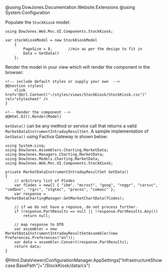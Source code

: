 ﻿@using DowJones.Documentation.Website.Extensions
@using System.Configuration

Populate the `StockKiosk` model:
	
	using DowJones.Web.Mvc.UI.Components.StockKiosk;

	var stockKioskModel = new StockKioskModel
		{
			PageSize = 8,		//min as per the design to fit in
			Data = GetData()
		};

Render the model in your view which will render the component in the browser:

	<!-- include default styles or supply your own  -->
	@@section styles{
		<link href="@Url.Content("~/styles/views/StockKiosk/StockKiosk.css")" rel="stylesheet" />
	}

	<!-- Render the component -->
	@@Html.DJ().Render(Model) 

	
`GetData()` can be any method or service call that returns a valid `MarketDataInstrumentIntradayResultSet`.
A sample implementation of `GetData()` using Factiva Gateway is shown below:

	using System.Linq;
	using DowJones.Assemblers.Charting.MarketData;
	using DowJones.Managers.Charting.MarketData;
	using DowJones.Models.Charting.MarketData;
	using DowJones.Web.Mvc.UI.Components.StockKiosk;

	private MarketDataInstrumentIntradayResultSet GetData()
	{
		// arbitrary list of FCodes
		var fCodes = new[] { "ibm", "mcrost", "goog", "reggr", "carsvc", "cmdbnn", "rgrc", "stgtec", "precos", "comasc" };
		var response = MarketDataChartingManager.GetMarketChartData(fCodes);

		// if we do not have a reponse, do not process further.
		if (response.PartResults == null || !response.PartResults.Any())
			return null;

		// map response to DTO
		var assembler = new MarketDataInstrumentIntradayResultSetAssembler(new Preferences.Preferences("en"));
		var data = assembler.Convert(response.PartResults);
		return data;
	}

@Html.DataViewer(ConfigurationManager.AppSettings["InfrastructureShowcase.BasePath"]+"/StockKiosk/data/cs")